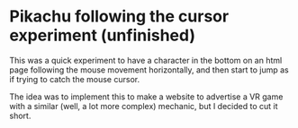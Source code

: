 # Pikachu following the cursor experiment (unfinished)

This was a quick experiment to have a character in the bottom on an html page following the mouse movement horizontally, and then start to jump as if trying to catch the mouse cursor.

The idea was to implement this to make a website to advertise a VR game with a similar (well, a lot more complex) mechanic, but I decided to cut it short.
